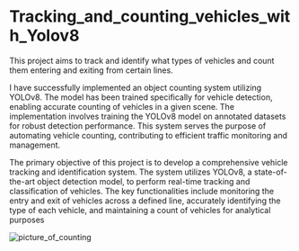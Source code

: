 # Tracking_and_counting_vehicles_with_Yolov8
This project aims to track and identify what types of vehicles and count them entering and exiting from certain lines.

I have successfully implemented an object counting system utilizing YOLOv8. The model has been trained specifically for vehicle detection, enabling accurate counting of vehicles in a given scene. 
The implementation involves training the YOLOv8 model on annotated datasets for robust detection performance. 
This system serves the purpose of automating vehicle counting, contributing to efficient traffic monitoring and management.

The primary objective of this project is to develop a comprehensive vehicle tracking and identification system. The system utilizes YOLOv8, a state-of-the-art object detection model, to perform real-time tracking and classification of vehicles. The key functionalities include monitoring the entry and exit of vehicles across a defined line, accurately identifying the type of each vehicle, and maintaining a count of vehicles for analytical purposes



![picture_of_counting](https://github.com/Farrukh-Maruf/Tracking_and_counting_vehicles_with_Yolov8/assets/115053478/47b85ffd-17ad-45ce-a72e-32b6eb09db1a)





